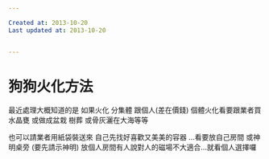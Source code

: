 ```yaml
---

Created at: 2013-10-20
Last updated at: 2013-10-20


---
```


# 狗狗火化方法


最近處理大概知道的是 如果火化 分集體 跟個人(差在價錢) 個體火化看要跟業者買水晶甕 或做成盆栽 樹葬 或骨灰灑在大海等等

也可以請業者用紙袋裝送來 自己先找好喜歡又美美的容器 ...看要放自己房間 或神明桌旁 (要先請示神明) 放個人房間有人說對人的磁場不大適合...就看個人選擇囉

